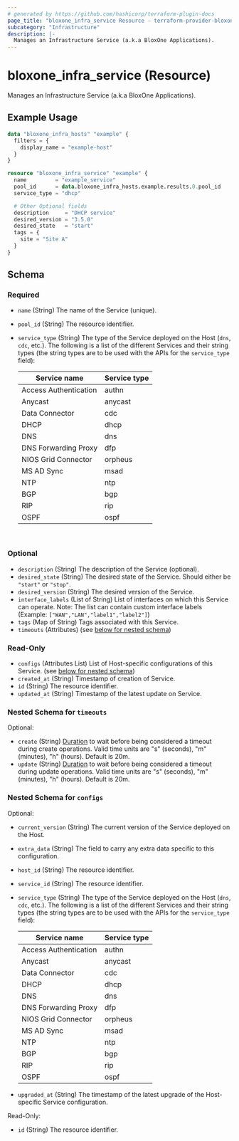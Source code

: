 ```yaml
---
# generated by https://github.com/hashicorp/terraform-plugin-docs
page_title: "bloxone_infra_service Resource - terraform-provider-bloxone"
subcategory: "Infrastructure"
description: |-
  Manages an Infrastructure Service (a.k.a BloxOne Applications).
---
```


# bloxone_infra_service (Resource)

Manages an Infrastructure Service (a.k.a BloxOne Applications).

## Example Usage

```terraform
data "bloxone_infra_hosts" "example" {
  filters = {
    display_name = "example-host"
  }
}

resource "bloxone_infra_service" "example" {
  name         = "example_service"
  pool_id      = data.bloxone_infra_hosts.example.results.0.pool_id
  service_type = "dhcp"

  # Other Optional fields
  description     = "DHCP service"
  desired_version = "3.5.0"
  desired_state   = "start"
  tags = {
    site = "Site A"
  }
}
```

<!-- schema generated by tfplugindocs -->
## Schema

### Required

- `name` (String) The name of the Service (unique).
- `pool_id` (String) The resource identifier.
- `service_type` (String) The type of the Service deployed on the Host (`dns`, `cdc`, etc.). The following is a list of the different Services and their string types (the string types are to be used with the APIs for the `service_type` field):

  | Service name          | Service type | 
  | --------------------- | ------------ | 
  | Access Authentication | authn        | 
  | Anycast               | anycast      | 
  | Data Connector        | cdc          | 
  | DHCP                  | dhcp         | 
  | DNS                   | dns          | 
  | DNS Forwarding Proxy  | dfp          | 
  | NIOS Grid Connector   | orpheus      | 
  | MS AD Sync            | msad         | 
  | NTP                   | ntp          | 
  | BGP                   | bgp          | 
  | RIP                   | rip          | 
  | OSPF                  | ospf         | 
  <br>

### Optional

- `description` (String) The description of the Service (optional).
- `desired_state` (String) The desired state of the Service. Should either be `"start"` or `"stop"`.
- `desired_version` (String) The desired version of the Service.
- `interface_labels` (List of String) List of interfaces on which this Service can operate. Note: The list can contain custom interface labels (Example: `["WAN","LAN","label1","label2"]`)
- `tags` (Map of String) Tags associated with this Service.
- `timeouts` (Attributes) (see [below for nested schema](#nestedatt--timeouts))

### Read-Only

- `configs` (Attributes List) List of Host-specific configurations of this Service. (see [below for nested schema](#nestedatt--configs))
- `created_at` (String) Timestamp of creation of Service.
- `id` (String) The resource identifier.
- `updated_at` (String) Timestamp of the latest update on Service.

<a id="nestedatt--timeouts"></a>
### Nested Schema for `timeouts`

Optional:

- `create` (String) [Duration](https://pkg.go.dev/time#ParseDuration) to wait before being considered a timeout during create operations. Valid time units are "s" (seconds), "m" (minutes), "h" (hours). Default is 20m.
- `update` (String) [Duration](https://pkg.go.dev/time#ParseDuration) to wait before being considered a timeout during update operations. Valid time units are "s" (seconds), "m" (minutes), "h" (hours). Default is 20m.


<a id="nestedatt--configs"></a>
### Nested Schema for `configs`

Optional:

- `current_version` (String) The current version of the Service deployed on the Host.
- `extra_data` (String) The field to carry any extra data specific to this configuration.
- `host_id` (String) The resource identifier.
- `service_id` (String) The resource identifier.
- `service_type` (String) The type of the Service deployed on the Host (`dns`, `cdc`, etc.). The following is a list of the different Services and their string types (the string types are to be used with the APIs for the `service_type` field):

  | Service name | Service type | 
  | ------ | ------ | 
  | Access Authentication | authn | 
  | Anycast | anycast | 
  | Data Connector | cdc | 
  | DHCP | dhcp | 
  | DNS | dns | 
  | DNS Forwarding Proxy | dfp | 
  | NIOS Grid Connector | orpheus | 
  | MS AD Sync | msad | 
  | NTP | ntp | 
  | BGP | bgp | 
  | RIP | rip | 
  | OSPF | ospf |
- `upgraded_at` (String) The timestamp of the latest upgrade of the Host-specific Service configuration.

Read-Only:

- `id` (String) The resource identifier.
